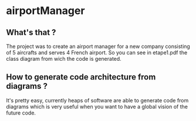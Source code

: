 # airportManager

## What's that ?
The project was to create an airport manager for a new company consisting of 5 aircrafts and serves 4 French airport.
So you can see in etape1.pdf the class diagram from wich the code is generated.
## How to generate code architecture from diagrams ?
It's pretty easy, currently heaps of software are able to generate code from diagrams which is very useful when you want to have a global vision of the future code.

